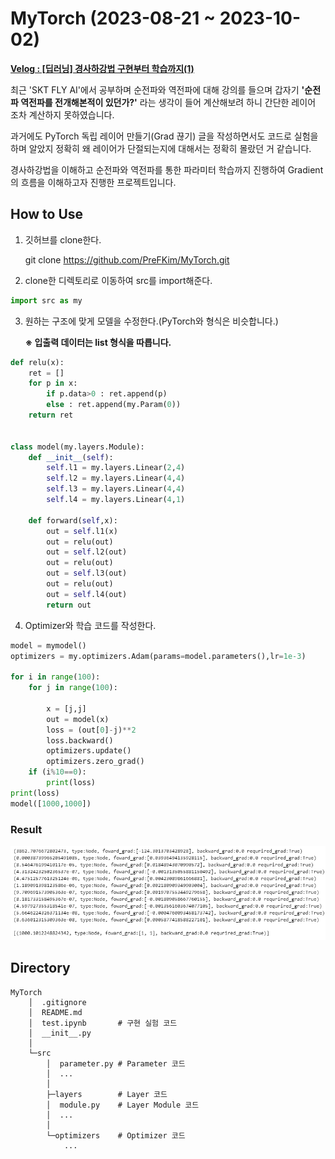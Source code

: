 # MyTorch (2023-08-21 ~ 2023-10-02)

**[Velog : [딥러닝] 경사하강법 구현부터 학습까지(1)](https://velog.io/@pre_f_86/%EB%94%A5%EB%9F%AC%EB%8B%9D-%EA%B2%BD%EC%82%AC%ED%95%98%EA%B0%95%EB%B2%95-%EA%B5%AC%ED%98%84%EB%B6%80%ED%84%B0-%ED%95%99%EC%8A%B5%EA%B9%8C%EC%A7%80-1)**

최근 'SKT FLY AI'에서 공부하며 순전파와 역전파에 대해 강의를 들으며 갑자기 **'순전파 역전파를 전개해본적이 있던가?'** 라는 생각이 들어 계산해보려 하니 간단한 레이어 조차 계산하지 못하였습니다.

과거에도 PyTorch 독립 레이어 만들기(Grad 끊기) 글을 작성하면서도 코드로 실험을 하며 알았지 정확히 왜 레이어가 단절되는지에 대해서는 정확히 몰랐던 거 같습니다.

경사하강법을 이해하고 순전파와 역전파를 통한 파라미터 학습까지 진행하여 Gradient의 흐름을 이해하고자 진행한 프로젝트입니다.

## How to Use

1. 깃허브를 clone한다.

    git clone https://github.com/PreFKim/MyTorch.git

2. clone한 디렉토리로 이동하여 src를 import해준다.

```python
import src as my
```

3. 원하는 구조에 맞게 모델을 수정한다.(PyTorch와 형식은 비슷합니다.)

    **※ 입출력 데이터는 list 형식을 따릅니다.**

```python
def relu(x):
    ret = []
    for p in x:
        if p.data>0 : ret.append(p)
        else : ret.append(my.Param(0))
    return ret


class model(my.layers.Module):
    def __init__(self):
        self.l1 = my.layers.Linear(2,4)
        self.l2 = my.layers.Linear(4,4)
        self.l3 = my.layers.Linear(4,4)
        self.l4 = my.layers.Linear(4,1)

    def forward(self,x):
        out = self.l1(x)
        out = relu(out)
        out = self.l2(out)
        out = relu(out)
        out = self.l3(out)
        out = relu(out)
        out = self.l4(out)
        return out
```

4. Optimizer와 학습 코드를 작성한다.

```python
model = mymodel()
optimizers = my.optimizers.Adam(params=model.parameters(),lr=1e-3)

for i in range(100):
    for j in range(100):

        x = [j,j]
        out = model(x)
        loss = (out[0]-j)**2
        loss.backward()
        optimizers.update()
        optimizers.zero_grad()
    if (i%10==0):
        print(loss)  
print(loss)
model([1000,1000])
```

### Result

![](./imgs/Train_result.PNG)

## Directory
    MyTorch
        │  .gitignore
        │  README.md
        │  test.ipynb       # 구현 실험 코드
        │  __init__.py
        │
        └─src
            │  parameter.py # Parameter 코드
            │  ...
            │
            ├─layers        # Layer 코드
            │  module.py    # Layer Module 코드
            │  ...
            │
            └─optimizers    # Optimizer 코드
                ...